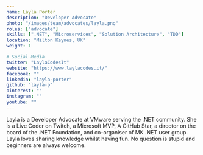 ```yaml
---
name: Layla Porter
description: "Developer Advocate"
photo: "/images/team/advocates/layla.png"
roles: ["advocate"]
skills: [".NET", "Microservices", "Solution Architecture", "TDD"]
location: "Milton Keynes, UK"
weight: 1

# Social Media
twitter: "LaylaCodesIt"
website: "https://www.laylacodes.it/"
facebook: ""
linkedin: "layla-porter"
github: "layla-p"
pinterest: ""
instagram: ""
youtube: ""
---
```


Layla is a Developer Advocate at VMware serving the .NET community. She is a Live Coder on Twitch, a Microsoft MVP, A GitHub Star, a director on the board of the .NET Foundation, and co-organiser of MK .NET user group. Layla loves sharing knowledge whilst having fun. No question is stupid and beginners are always welcome.

<!--more-->
